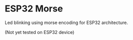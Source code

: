 # ESP32 Morse

Led blinking using morse encoding for ESP32 architecture.

(Not yet tested on ESP32 device)
